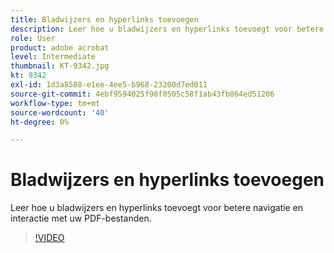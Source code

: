 ```yaml
---
title: Bladwijzers en hyperlinks toevoegen
description: Leer hoe u bladwijzers en hyperlinks toevoegt voor betere navigatie en interactie met uw PDF-bestanden
role: User
product: adobe acrobat
level: Intermediate
thumbnail: KT-9342.jpg
kt: 9342
exl-id: 1d3a8588-e1ee-4ee5-b968-23200d7ed011
source-git-commit: 4ebf9594025f98f0505c58f1ab43fb864ed51206
workflow-type: tm+mt
source-wordcount: '40'
ht-degree: 0%

---
```


# Bladwijzers en hyperlinks toevoegen

Leer hoe u bladwijzers en hyperlinks toevoegt voor betere navigatie en interactie met uw PDF-bestanden.

>[!VIDEO](https://video.tv.adobe.com/v/340837?quality=12&learn=on&hidetitle=true)
